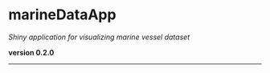 # marineDataApp

*Shiny application for visualizing marine vessel dataset*

**version 0.2.0**

----------
